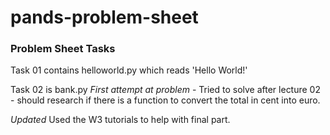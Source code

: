 # pands-problem-sheet
### Problem Sheet Tasks
Task 01 contains helloworld.py which reads 'Hello World!'

Task 02 is bank.py
_First attempt at problem_ - 
Tried to solve after lecture 02 - should research if there is a function to convert the total in cent into euro.

_Updated_
Used the W3 tutorials to help with final part.
